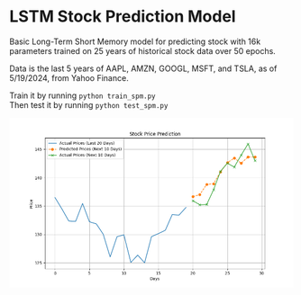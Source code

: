 # LSTM Stock Prediction Model
Basic Long-Term Short Memory model for predicting stock with 16k parameters trained on 25 years of historical stock data over 50 epochs.

Data is the last 5 years of AAPL, AMZN, GOOGL, MSFT, and TSLA, as of 5/19/2024, from Yahoo Finance.


Train it by running `python train_spm.py`\
Then test it by running `python test_spm.py`

![alt text](https://github.com/MichaelGiusto/stock-prediction/blob/main/example_output.png?raw=true)